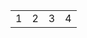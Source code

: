 <table>
  <tr>
    <td>   1   </td>
     <td>  2    </td>
     <td>  3    </td>
     <td>   4   </td>
  </tr>
</table>
